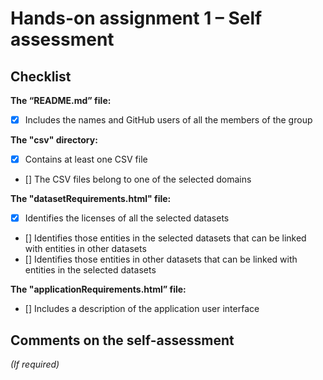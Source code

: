 # Hands-on assignment 1 – Self assessment

## Checklist

**The “README.md” file:**

- [X] Includes the names and GitHub users of all the members of the group

**The "csv" directory:**

- [X] Contains at least one CSV file 
- [] The CSV files belong to one of the selected domains

**The "datasetRequirements.html" file:**

- [X] Identifies the licenses of all the selected datasets
- [] Identifies those entities in the selected datasets that can be linked with entities in other datasets
- [] Identifies those entities in other datasets that can be linked with entities in the selected datasets 

**The "applicationRequirements.html” file:**

- [] Includes a description of the application user interface

## Comments on the self-assessment
_(If required)_
